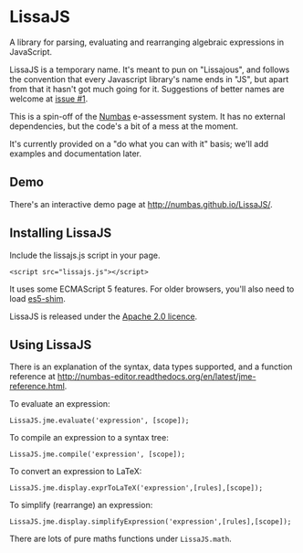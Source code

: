 LissaJS
=======

A library for parsing, evaluating and rearranging algebraic expressions in JavaScript.

LissaJS is a temporary name. It's meant to pun on "Lissajous", and follows the convention that every Javascript library's name ends in "JS", but apart from that it hasn't got much going for it. Suggestions of better names are welcome at [issue #1](https://github.com/numbas/LissaJS/issues/1).

This is a spin-off of the [Numbas](https://github.com/numbas/Numbas) e-assessment system. It has no external dependencies, but the code's a bit of a mess at the moment.

It's currently provided on a "do what you can with it" basis; we'll add examples and documentation later.

Demo
----

There's an interactive demo page at http://numbas.github.io/LissaJS/.

Installing LissaJS
------------------

Include the lissajs.js script in your page.

    <script src="lissajs.js"></script>
    
It uses some ECMAScript 5 features. For older browsers, you'll also need to load [es5-shim](https://github.com/kriskowal/es5-shim).
    
LissaJS is released under the [Apache 2.0 licence](http://www.tldrlegal.com/license/apache-license-2.0-%28apache-2.0%29).

Using LissaJS
-------------

There is an explanation of the syntax, data types supported, and a function reference at http://numbas-editor.readthedocs.org/en/latest/jme-reference.html.

To evaluate an expression:

    LissaJS.jme.evaluate('expression', [scope]);
    
To compile an expression to a syntax tree:

    LissaJS.jme.compile('expression', [scope]);
    
To convert an expression to LaTeX:

    LissaJS.jme.display.exprToLaTeX('expression',[rules],[scope]);
    
To simplify (rearrange) an expression:

    LissaJS.jme.display.simplifyExpression('expression',[rules],[scope]);
    
There are lots of pure maths functions under `LissaJS.math`.
